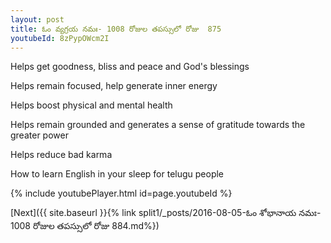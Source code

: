 ```yaml
---
layout: post
title: ఓం వ్యగ్రయ నమః- 1008 రోజుల తపస్సులో రోజు  875
youtubeId: 8zPypOWcm2I
---
```

 
 
Helps get goodness, bliss and peace and God's blessings
 
Helps remain focused, help generate inner energy 
 
Helps boost physical and mental health 
 
Helps remain grounded and generates a sense of gratitude towards the greater power 
 
Helps reduce bad karma
 
How to learn English in your sleep for telugu people
 
 
 
 


{% include youtubePlayer.html id=page.youtubeId %}
 
[Next]({{ site.baseurl }}{% link split1/_posts/2016-08-05-ఓం శోభానాయ నమః- 1008 రోజుల తపస్సులో రోజు  884.md%})
 
